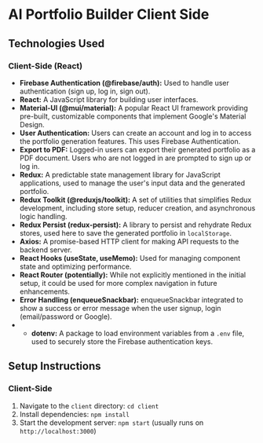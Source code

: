 # AI Portfolio Builder Client Side

## Technologies Used

### Client-Side (React)

* **Firebase Authentication (@firebase/auth):** Used to handle user authentication (sign up, log in, sign out).
* **React:** A JavaScript library for building user interfaces.
* **Material-UI (@mui/material):** A popular React UI framework providing pre-built, customizable components that implement Google's Material Design.
* **User Authentication:** Users can create an account and log in to access the portfolio generation features.  This uses Firebase Authentication.
* **Export to PDF:** Logged-in users can export their generated portfolio as a PDF document.  Users who are not logged in are prompted to sign up or log in.
* **Redux:** A predictable state management library for JavaScript applications, used to manage the user's input data and the generated portfolio.
* **Redux Toolkit (@reduxjs/toolkit):** A set of utilities that simplifies Redux development, including store setup, reducer creation, and asynchronous logic handling.
* **Redux Persist (redux-persist):** A library to persist and rehydrate Redux stores, used here to save the generated portfolio in `localStorage`.
* **Axios:** A promise-based HTTP client for making API requests to the backend server.
* **React Hooks (useState, useMemo):** Used for managing component state and optimizing performance.
* **React Router (potentially):** While not explicitly mentioned in the initial setup, it could be used for more complex navigation in future enhancements.
* **Error Handling (enqueueSnackbar):** enqueueSnackbar integrated to show a success or error message when the user signup, login (email/password or Google).
* * **dotenv:** A package to load environment variables from a `.env` file, used to securely store the Firebase authentication keys.

## Setup Instructions

### Client-Side

1.  Navigate to the `client` directory: `cd client`
2.  Install dependencies: `npm install`
3.  Start the development server: `npm start` (usually runs on `http://localhost:3000`)
